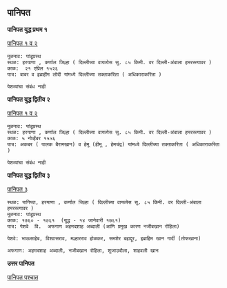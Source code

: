 
## पानिपत


**पानिपत युद्ध प्रथम १**

[पानिपत १ व २](/?t=paanipat1n2)


```
मूळनाव: पांडूप्रस्थ
स्थळ: हरयाणा , कर्णाल जिल्हा ( दिल्लीच्या वायव्येस सु. ८५ किमी. वर दिल्ली-अंबाला हमरस्त्यावर )
काळ:  २१ एप्रिल १५२६
पात्र: बाबर व इब्राहीम लोदी यांमध्ये दिल्लीच्या तक्ताकरिता ( अधिकाराकरिता )

पेशव्यांचा संबंध नाही

```


**पानिपत युद्ध द्वितीय २**

[पानिपत १ व २](/?t=paanipat1n2)
```
मूळनाव: पांडूप्रस्थ
स्थळ: हरयाणा , कर्णाल जिल्हा ( दिल्लीच्या वायव्येस सु. ८५ किमी. वर दिल्ली-अंबाला हमरस्त्यावर )
काळ: ५ नोव्हेंबर १५५६
पात्र: अकबर ( पालक बैरामखान) व हेमू (हीमू , हेमचंद्र) यांमध्ये दिल्लीच्या तक्ताकरिता ( अधिकाराकरिता )

पेशव्यांचा संबंध नाही

```

**पानिपत युद्ध द्वितीय ३**

[पानिपत ३](/?t=paanipat3)

```
स्थळ: पानिपत, हरयाणा , कर्णाल जिल्हा ( दिल्लीच्या वायव्येस सु. ८५ किमी. वर दिल्ली-अंबाला हमरस्त्यावर )
मूळनाव: पांडूप्रस्थ
काळ: १७६० - १७६१  (युद्ध - १४ जानेवारी १७६१)
पात्र: पेशवे  वि.  अफगाण अहमदशाह अब्दाली (आणि प्रमुख कारण नजीबखान रोहिला)

पेशवे: भाऊसाहेब, विश्वासराव, मल्हारराव होळकर, समशेर बहाद्दूर, इब्राहिम खान गार्दी (तोफखाना)

अफगाण: अहमदशाह अब्दाली, नजीबखान रोहिला, शुजाउदौला, शाहवली खान
```

**उत्तर पानिपत**

[पानिपत पश्चात](/?t=post-paanipat)
